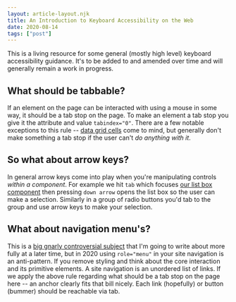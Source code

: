 ```yaml
---
layout: article-layout.njk
title: An Introduction to Keyboard Accessibility on the Web
date: 2020-08-14
tags: ["post"]
---
```


This is a living resource for some general (mostly high level) keyboard accessibility guidance. It's to be added to and amended over time and will generally remain a work in progress.

## What should be tabbable?

If an element on the page can be interacted with using a mouse in some way, it should be a tab stop on the page. To make an element a tab stop you give it the attribute and value `tabindex="0"`. There are a few notable exceptions to this rule -- [data grid cells](https://www.w3.org/TR/wai-aria-practices-1.1/examples/grid/dataGrids.html) come to mind, but generally don't make something a tab stop if the user can't _do anything with it_.

## So what about arrow keys?

In general arrow keys come into play when you're manipulating controls _within a component_. For example we hit `tab` which focuses [our list box component](https://www.w3.org/TR/wai-aria-practices-1.1/examples/listbox/listbox-collapsible.html) then pressing `down arrow` opens the list box so the user can make a selection. Similarly in a group of radio buttons you'd tab to the group and use arrow keys to make your selection.

## What about navigation menu's?

This is a [big gnarly controversial subject](https://adrianroselli.com/2017/10/dont-use-aria-menu-roles-for-site-nav.html) that I'm going to write about more fully at a later time, but in 2020 using `role="menu"` in your site navigation is an anti-pattern. If you remove styling and think about the core interaction and its primitive elements. A site navigation is an unordered list of links. If we apply the above rule regarding what should be a tab stop on the page here -- an anchor clearly fits that bill nicely. Each link (hopefully) or button (bummer) should be reachable via tab.
